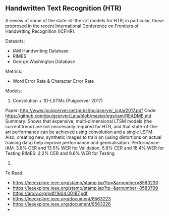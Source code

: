 ## Handwritten Text Recognition (HTR)
A review of some of the state-of-the-art models for HTR; in particular, those proprosed in the recent International Conference on Frontiers of Handwriting Recognition (ICFHR).

Datasets:
- IAM Handwriting Database
- RIMES
- George Washington Database

Metrics:
- Word Error Rate & Character Error Rate

Models:
1. Convolution + 1D-LSTMs (Puigcerver 2017)

Paper: http://www.jpuigcerver.net/pubs/jpuigcerver_icdar2017.pdf
Code: https://github.com/jpuigcerver/Laia/blob/master/egs/iam/README.md
Summary: Shows that expensive, multi-dimensional LTSM models (the current trend) are not neccesarily required for HTR, and that state-of-the-art performance can be achieved using convolution and a single LSTM. Also, creating new, synthetic images to train on (using distortions on actual training data) help improve performance and generalisation.
Performance:
IAM: 3.8% CER and 13.5% WER for Validation, 5.8% CER and 18.4% WER for Testing
RIMES: 2.2% CER and 9.6% WER for Testing

1.


To Read:
- https://ieeexplore.ieee.org/stamp/stamp.jsp?tp=&arnumber=8563230
- https://ieeexplore.ieee.org/stamp/stamp.jsp?tp=&arnumber=8583799
- https://arxiv.org/pdf/1604.00187.pdf
- https://ieeexplore.ieee.org/document/8563223
- https://ieeexplore.ieee.org/document/8563226
- 
